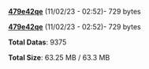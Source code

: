 [**479e42qe**](/data/479e42qe.txt) (11/02/23 - 02:52)- 729 bytes

[**479e42qe**](/data/479e42qe.txt) (11/02/23 - 02:52)- 729 bytes

**Total Datas**: 9375

**Total Size**: 63.25 MB / 63.3 MB